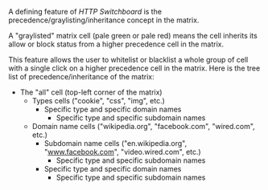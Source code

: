 A defining feature of *HTTP Switchboard* is the precedence/graylisting/inheritance concept in the matrix.

A "graylisted" matrix cell (pale green or pale red) means the cell inherits its allow or block status from a higher precedence cell in the matrix.

This feature allows the user to whitelist or blacklist a whole group of cell with a single click on a higher precedence cell in the matrix. Here is the tree list of precedence/inheritance of the matrix:

- The "all" cell (top-left corner of the matrix)
    * Types cells ("cookie", "css", "img", etc.)
        - Specific type and specific domain names
            * Specific type and specific subdomain names
    * Domain name cells ("wikipedia.org", "facebook.com", "wired.com", etc.)
        - Subdomain name cells ("en.wikipedia.org", "www.facebook.com", "video.wired.com", etc.)
            * Specific type and specific subdomain names
        - Specific type and specific domain names
            * Specific type and specific subdomain names
